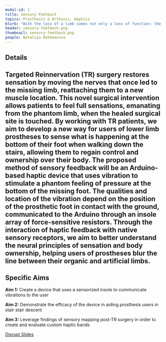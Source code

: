 ```yaml
---
modal-id: 2
title: Sensory Feetback
topics: Prosthesis & Orthosis, Haptics
blurb: "With the loss of a limb comes not only a loss of function: the rich sensory experience we use to navigate the world, now lost, has no artificial equivalent. Without a way to feel out our surroundings, everyday tasks such as navigating the stairs become challenging and attention-consuming. Our goal is to create a prosthetic modification for patients who have undergone a cutting-edge surgical intervention called Targeted Reinnervation, enabling them to feel genuine sensation once more."
header: sensory-feetback.png
thumbnail: sensory-feetback.png
people: Nataliya Rokhmanova
---
```

## Details
Targeted Reinnervation (TR) surgery restores sensation by moving the nerves that once led to the missing limb, reattaching them to a new muscle location. This novel surgical intervention allows patients to feel full sensations, emanating from the phantom limb, when the healed surgical site is touched. By working with TR patients, we aim to develop a new way for users of lower limb prostheses to sense what is happening at the bottom of their foot when walking down the stairs, allowing them to regain control and ownership over their body.
The proposed method of sensory feedback will be an Arduino-based haptic device that uses vibration to stimulate a phantom feeling of pressure at the bottom of the missing foot. The qualities and location of the vibration depend on the position of the prosthetic foot in contact with the ground, communicated to the Arduino through an insole array of force-sensitive resistors.
Through the interaction of haptic feedback with native sensory receptors, we aim to better understand the neural principles of sensation and body ownership, helping users of prostheses blur the line between their organic and artificial limbs.
---
## Specific Aims
**Aim 1:** Create a device that uses a sensorized insole to communicate vibrations to the user 

**Aim 2:** Demonstrate the efficacy of the device in aiding prosthesis users in stair stair descent

**Aim 3:** Leverage findings of sensory mapping post-TR surgery in order to create and evaluate custom haptic bands 


[Disrupt Slides](http://www.lib.washington.edu/commons/events/scholarsstudio/past/Disrupt%20-%20Fall%202017/Nataliya%20Rokhmanova.pdf)
